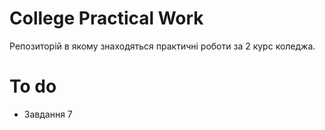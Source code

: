 # College Practical Work
Pепозиторій в якому знаходяться практичні роботи за 2 курс коледжа.

# To do
- Завдання 7